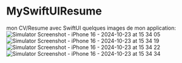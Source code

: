 # MySwiftUIResume
mon CV/Resume avec SwiftUI
quelques images de mon application: 
![Simulator Screenshot - iPhone 16 - 2024-10-23 at 15 34 05](https://github.com/user-attachments/assets/af71d4cb-6419-488e-90bb-e5bb0ec77fd5)
![Simulator Screenshot - iPhone 16 - 2024-10-23 at 15 34 19](https://github.com/user-attachments/assets/2782a6e4-8fd7-48d4-b0bf-ce7ef5bcbd8f)
![Simulator Screenshot - iPhone 16 - 2024-10-23 at 15 34 22](https://github.com/user-attachments/assets/8c5700ef-cb0f-4e86-9b17-aa6197e1ef86)
![Simulator Screenshot - iPhone 16 - 2024-10-23 at 15 34 34](https://github.com/user-attachments/assets/50170a6b-0d53-4f90-a93c-13490afed464)
